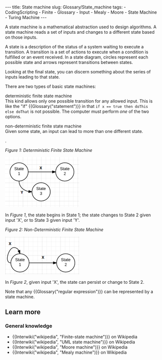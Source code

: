--- title: State machine slug: Glossary/State\_machine tags: - CodingScripting - Finite - Glossary - Input - Mealy - Moore - State Machine - Turing Machine ---

A state machine is a mathematical abstraction used to design algorithms. A state machine reads a set of inputs and changes to a different state based on those inputs.

A state is a description of the status of a system waiting to execute a transition. A transition is a set of actions to execute when a condition is fulfilled or an event received. In a state diagram, circles represent each possible state and arrows represent transitions between states.

Looking at the final state, you can discern something about the series of inputs leading to that state.

There are two types of basic state machines:

deterministic finite state machine  
This kind allows only one possible transition for any allowed input. This is like the "if" {{Glossary("statement")}} in that `if x == true then doThis else doThat` is not possible. The computer must perform *one* of the two options.

non-deterministic finite state machine  
Given some state, an input can lead to more than one different state.

.

*Figure 1: Deterministic Finite State Machine*

![](statemachine1.png)

In *Figure 1*, the state begins in State 1; the state changes to State 2 given input 'X', or to State 3 given input 'Y'.

*Figure 2: Non-Deterministic Finite State Machine*

[![](statemachine2.png)](http://postimg.org/image/mpq3nz82h/)

In *Figure 2*, given input 'X', the state can persist or change to State 2.

Note that any {{Glossary("regular expression")}} can be represented by a state machine.

Learn more
----------

### General knowledge

-   {{Interwiki("wikipedia", "Finite-state machine")}} on Wikipedia
-   {{Interwiki("wikipedia", "UML state machine")}} on Wikipedia
-   {{Interwiki("wikipedia", "Moore machine")}} on Wikipedia
-   {{Interwiki("wikipedia", "Mealy machine")}} on Wikipedia
